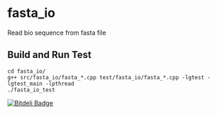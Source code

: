 fasta_io
=======

Read bio sequence from fasta file

Build and Run Test
----------
    cd fasta_io/
    g++ src/fasta_io/fasta_*.cpp test/fasta_io/fasta_*.cpp -lgtest -lgtest_main -lpthread
    ./fasta_io_test


[![Bitdeli Badge](https://d2weczhvl823v0.cloudfront.net/shu65/fasta_io/trend.png)](https://bitdeli.com/free "Bitdeli Badge")
